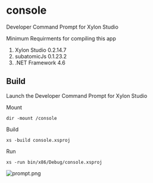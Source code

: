 # console

Developer Command Prompt for Xylon Studio

Minimum Requirments for compiling this app

1. Xylon Studio 0.2.14.7
2. subatomicJs 0.1.23.2
3. .NET Framework 4.6


## Build
Launch the Developer Command Prompt for Xylon Studio

Mount 
```
dir -mount /console
```


Build
```
xs -build console.xsproj
```


Run
```
xs -run bin/x86/Debug/console.xsproj
```

![prompt.png](http://i68.tinypic.com/359d3ld.png)
